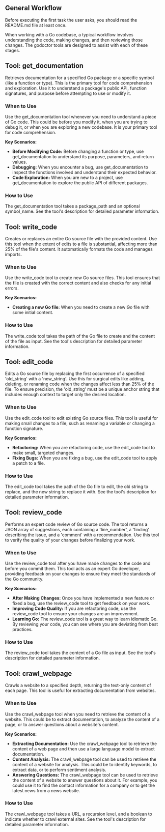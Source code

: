 
## General Workflow

Before executing the first task the user asks, you should read the README.md file at least once.

When working with a Go codebase, a typical workflow involves understanding the code, making changes, and then reviewing those changes. The godoctor tools are designed to assist with each of these stages.

## Tool: get_documentation

Retrieves documentation for a specified Go package or a specific symbol (like a function or type). This is the primary tool for code comprehension and exploration. Use it to understand a package's public API, function signatures, and purpose before attempting to use or modify it.

### When to Use

Use the get_documentation tool whenever you need to understand a piece of Go code. This could be before you modify it, when you are trying to debug it, or when you are exploring a new codebase. It is your primary tool for code comprehension.

**Key Scenarios:**

- **Before Modifying Code:** Before changing a function or type, use get_documentation to understand its purpose, parameters, and return values.
- **Debugging:** When you encounter a bug, use get_documentation to inspect the functions involved and understand their expected behavior.
- **Code Exploration:** When you are new to a project, use get_documentation to explore the public API of different packages.

### How to Use

The get_documentation tool takes a package_path and an optional symbol_name. See the tool's description for detailed parameter information.

## Tool: write_code

Creates or replaces an entire Go source file with the provided content. Use this tool when the extent of edits to a file is substantial, affecting more than 25% of the file's content. It automatically formats the code and manages imports.

### When to Use

Use the write_code tool to create new Go source files. This tool ensures that the file is created with the correct content and also checks for any initial errors.

**Key Scenarios:**

- **Creating a new Go file:** When you need to create a new Go file with some initial content.

### How to Use

The write_code tool takes the path of the Go file to create and the content of the file as input. See the tool's description for detailed parameter information.

## Tool: edit_code

Edits a Go source file by replacing the first occurrence of a specified 'old_string' with a 'new_string'. Use this for surgical edits like adding, deleting, or renaming code when the changes affect less than 25% of the file. To ensure precision, the 'old_string' must be a unique anchor string that includes enough context to target only the desired location.

### When to Use

Use the edit_code tool to edit existing Go source files. This tool is useful for making small changes to a file, such as renaming a variable or changing a function signature.

**Key Scenarios:**

- **Refactoring:** When you are refactoring code, use the edit_code tool to make small, targeted changes.
- **Fixing Bugs:** When you are fixing a bug, use the edit_code tool to apply a patch to a file.

### How to Use

The edit_code tool takes the path of the Go file to edit, the old string to replace, and the new string to replace it with. See the tool's description for detailed parameter information.

## Tool: review_code

Performs an expert code review of Go source code. The tool returns a JSON array of suggestions, each containing a 'line_number', a 'finding' describing the issue, and a 'comment' with a recommendation. Use this tool to verify the quality of your changes before finalizing your work.

### When to Use

Use the review_code tool after you have made changes to the code and before you commit them. This tool acts as an expert Go developer, providing feedback on your changes to ensure they meet the standards of the Go community.

**Key Scenarios:**

- **After Making Changes:** Once you have implemented a new feature or fixed a bug, use the review_code tool to get feedback on your work.
- **Improving Code Quality:** If you are refactoring code, use the review_code tool to ensure your changes are an improvement.
- **Learning Go:** The review_code tool is a great way to learn idiomatic Go. By reviewing your code, you can see where you are deviating from best practices.

### How to Use

The review_code tool takes the content of a Go file as input. See the tool's description for detailed parameter information.

## Tool: crawl_webpage

Crawls a website to a specified depth, returning the text-only content of each page. This tool is useful for extracting documentation from websites.

### When to Use

Use the crawl_webpage tool when you need to retrieve the content of a website. This could be to extract documentation, to analyze the content of a page, or to answer questions about a website's content.

**Key Scenarios:**

- **Extracting Documentation:** Use the crawl_webpage tool to retrieve the content of a web page and then use a large language model to extract documentation.
- **Content Analysis:** The crawl_webpage tool can be used to retrieve the content of a website for analysis. This could be to identify keywords, to extract data, or to perform sentiment analysis.
- **Answering Questions:** The crawl_webpage tool can be used to retrieve the content of a website to answer questions about it. For example, you could use it to find the contact information for a company or to get the latest news from a news website.

### How to Use

The crawl_webpage tool takes a URL, a recursion level, and a boolean to indicate whether to crawl external sites. See the tool's description for detailed parameter information.
